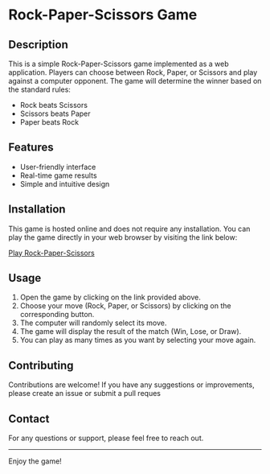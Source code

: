 # Rock-Paper-Scissors Game

## Description

This is a simple Rock-Paper-Scissors game implemented as a web application. Players can choose between Rock, Paper, or Scissors and play against a computer opponent. The game will determine the winner based on the standard rules:
- Rock beats Scissors
- Scissors beats Paper
- Paper beats Rock

## Features

- User-friendly interface
- Real-time game results
- Simple and intuitive design

## Installation

This game is hosted online and does not require any installation. You can play the game directly in your web browser by visiting the link below:

[Play Rock-Paper-Scissors](https://rock-paper-scissors-kkk.netlify.app/)

## Usage

1. Open the game by clicking on the link provided above.
2. Choose your move (Rock, Paper, or Scissors) by clicking on the corresponding button.
3. The computer will randomly select its move.
4. The game will display the result of the match (Win, Lose, or Draw).
5. You can play as many times as you want by selecting your move again.

## Contributing

Contributions are welcome! If you have any suggestions or improvements, please create an issue or submit a pull reques

## Contact

For any questions or support, please feel free to reach out.

---

Enjoy the game!
